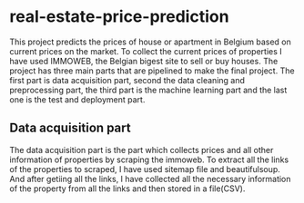 # real-estate-price-prediction
This project predicts the prices of house or apartment in Belgium based on current prices on the market. To collect the current prices of properties I have used IMMOWEB, the Belgian bigest site to sell or buy houses. The project has three main parts that are pipelined to make the final project.
The first part is data acquisition part, second the data cleaning and preprocessing part, the third part is the machine learning
part and the last one is the test and deployment part.

## Data acquisition part

The data acquisition part is the part which collects prices and all other information of properties by scraping the immoweb.
To extract all the links of the properties to scraped, I have used sitemap file and beautifulsoup. And after getiing all the links, 
I have collected all the necessary information of the property from all the links and then stored in a file(CSV).
